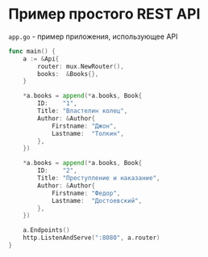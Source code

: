 # Пример простого REST API

`app.go` - пример приложения, использующее API

```Go
func main() {
	a := &Api{
		router: mux.NewRouter(),
		books:  &Books{},
	}

	*a.books = append(*a.books, Book{
		ID:    "1",
		Title: "Властелин колец",
		Author: &Author{
			Firstname: "Джон",
			Lastname:  "Толкин",
		},
	})

	*a.books = append(*a.books, Book{
		ID:    "2",
		Title: "Преступление и наказание",
		Author: &Author{
			Firstname: "Федор",
			Lastname:  "Достоевский",
		},
	})

	a.Endpoints()
	http.ListenAndServe(":8080", a.router)
}
``` 